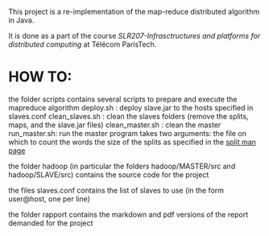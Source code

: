 This project is a re-implementation of the map-reduce distributed algorithm in Java.

It is done as a part of the course *SLR207-Infrasctructures and platforms for distributed computing* at Télécom ParisTech.

# HOW TO:

the folder scripts contains several scripts to prepare and execute the mapreduce algorithm
	deploy.sh : deploy slave.jar to the hosts specified in slaves.conf
	clean_slaves.sh : clean the slaves folders (remove the splits, maps, and the slave.jar files)
	clean_master.sh : clean the master
	run_master.sh: run the master program
		takes two arguments: the file on which to count the words
			the size of the splits as specified in the [split man page](https://www.gnu.org/software/coreutils/manual/html_node/split-invocation.html)

the folder hadoop (in particular the folders hadoop/MASTER/src and hadoop/SLAVE/src) contains the source code for the project

the files slaves.conf contains the list of slaves to use (in the form user@host, one per line)

the folder rapport contains the markdown and pdf versions of the report demanded for the project

